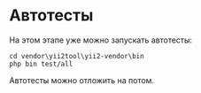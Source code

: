 Автотесты
===

На этом этапе уже можно запускать автотесты:

```
cd vendor\yii2tool\yii2-vendor\bin
php bin test/all
```

Автотесты можно отложить на потом.